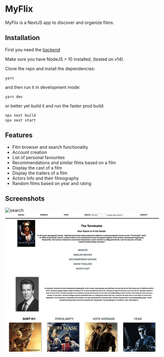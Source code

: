 # MyFlix

MyFlix is a NextJS app to discover and organize films.

## Installation

First you need the [backend](https://github.com/alexbujenita/flix-node-back)

Make sure you have NodeJS > 10 installed, (tested on v14).

Clone the repo and install the dependencies:

```
yarn
```

and then run it in development mode:

```
yarn dev
```
or better yet build it and run the faster prod build:

```
npx next build
npx next start
```

## Features
- Film browser and search functionality
- Account creation
- List of personal favourites
- Recommendations and similar films based on a film
- Display the cast of a film
- Display the trailers of a film
- Actors Info and their filmography
- Random films based on year and rating

## Screenshots
![search](./screenshots/search.png)
![film](./screenshots/film.png)
![actor](./screenshots/actor.png)
